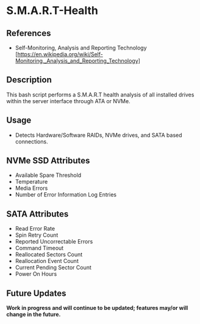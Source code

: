 # S.M.A.R.T-Health

## References

- Self-Monitoring, Analysis and Reporting Technology [https://en.wikipedia.org/wiki/Self-Monitoring,_Analysis_and_Reporting_Technology]

## Description

This bash script performs a S.M.A.R.T health analysis of all installed drives within the server interface through ATA or NVMe.


## Usage

- Detects Hardware/Software RAIDs, NVMe drives, and SATA based connections.

## NVMe SSD Attributes

- Available Spare Threshold
- Temperature
- Media Errors
- Number of Error Information Log Entries

## SATA Attributes

- Read Error Rate	
- Spin Retry Count	
- Reported Uncorrectable Errors
- Command Timeout	
- Reallocated Sectors Count	
- Reallocation Event Count
- Current Pending Sector Count
- Power On Hours	

## Future Updates

**Work in progress and will continue to be updated; features may/or will change in the future.**
